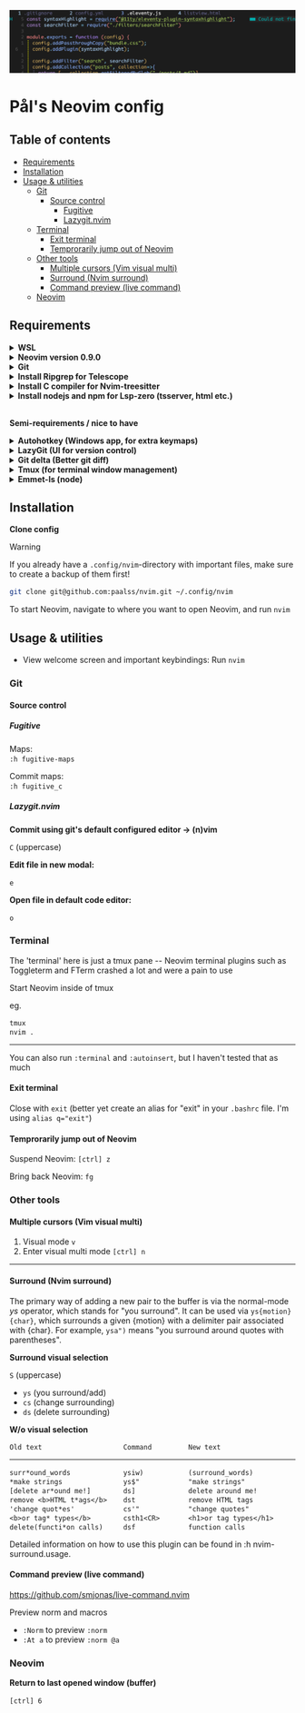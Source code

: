 ![Coding file opened in Neovim](./docs/using-nvim.png)

# Pål's Neovim config

## Table of contents

<!-- toc -->

- [Requirements](#requirements)
- [Installation](#installation)
- [Usage & utilities](#usage--utilities)
  * [Git](#git)
    + [Source control](#source-control)
      - [Fugitive](#fugitive)
      - [Lazygit.nvim](#lazygitnvim)
  * [Terminal](#terminal)
    + [Exit terminal](#exit-terminal)
    + [Temprorarily jump out of Neovim](#temprorarily-jump-out-of-neovim)
  * [Other tools](#other-tools)
    + [Multiple cursors (Vim visual multi)](#multiple-cursors-vim-visual-multi)
    + [Surround (Nvim surround)](#surround-nvim-surround)
    + [Command preview (live command)](#command-preview-live-command)
  * [Neovim](#neovim)

<!-- tocstop -->

## Requirements

<details>
    <summary><b>WSL</b></summary>

I'm using Ubuntu through WSL on Windows 10 & 11

Yanking to OS clipboard registry is currently customized for WSL specifically (`let g:clipboard = {` from `lazy.lua`). Aside: `:h clipboard-wsl`

---

A note on Windows 11 & its Terminal app:

- `[ctrl] [tab]` is automatically set up to "move to next tab"
- I have _also_ defined a `[ctrl] [tab]` keybinding in the autohotkey file, to "move to previous open tab" (just like hitting `[ctrl] 6` in vim)

If you want to use the latter, you'll have to delete the former. You can open up Terminal settings and delete the "move to next tab".

---
</details>

<details>
    <summary><b>Neovim version 0.9.0</b></summary>

**My Neovim info**
````
NVIM v0.9.0
Build type: Release
LuaJIT 2.1.0-beta3
``````

[How to install Neovim 0.9 in Ubuntu in WSL](docs/neovim-install.md)

---
</details>

<details>
    <summary><b>Git</b></summary>

**How to update git on Ubuntu**

Check `git --version`

Update if necessary

```bash
sudo add-apt-repository ppa:git-core/ppa -y
sudo apt-get update
sudo apt-get install git -y
git --version
```

---
</details>

<details>
    <summary><b>Install Ripgrep for Telescope</b></summary>

Ubuntu

```bash
curl -LO https://github.com/BurntSushi/ripgrep/releases/download/14.1.0/ripgrep_14.1.0-1_amd64.deb
sudo dpkg -i ripgrep_14.1.0-1_amd64.deb
```

Other installation methods: <https://github.com/BurntSushi/ripgrep>

---
</details>

<details>
    <summary><b>Install C compiler for Nvim-treesitter</b></summary>

Ubuntu

```bash
sudo apt install build-essential
```

---
</details>

<details>
    <summary><b>Install nodejs and npm for Lsp-zero (tsserver, html etc.)</b></summary>

Ubuntu

```bash
sudo apt install nodejs npm
```

---
</details>

<br>

**Semi-requirements / nice to have**

<details>
    <summary><b>Autohotkey (Windows app, for extra keymaps)</b></summary>

I have made some additional keymaps using Authotkey.

(Some keymaps are too hard / impossible to define in plain Neovim)

**Install AutoHotkey:**

https://www.autohotkey.com/

Download v2.0, launch `AutoHotkey_2.x.x_setup`, accept the default suggestions

**Start script**

Run ahk file

`:lua Ahk()` (might need to source `:so` `autohotkey/init.lua` first)

or

click 'run script' from the right-click menu on the ahk-file

**Stop script**

`Alt+Esc`

---
</details>

<details>
    <summary><b>LazyGit (UI for version control)</b></summary>

Install as explained in <https://github.com/jesseduffield/lazygit#ubuntu>,

run

```bash
LAZYGIT_VERSION=$(curl -s "https://api.github.com/repos/jesseduffield/lazygit/releases/latest" | grep -Po '"tag_name": "v\K[^"]*')
curl -Lo lazygit.tar.gz "https://github.com/jesseduffield/lazygit/releases/latest/download/lazygit_${LAZYGIT_VERSION}_Linux_x86_64.tar.gz"
tar xf lazygit.tar.gz lazygit
sudo install lazygit /usr/local/bin
```

Verify installation

```bash
lazygit --version
```

---
</details>

<details>
    <summary><b>Git delta (Better git diff)</b></summary>

visit: <https://dandavison.github.io/delta/installation.html>

Download the deb for Debian / Ubuntu

| Debian / Ubuntu | `sudo dpkg -i git-delta-musl_x.xx.x_amd64.deb` |
| --------------- | ---------------------------------------------- |

**Usage**

`git diff | delta`

see more

<https://www.youtube.com/watch?v=91p1Fp7Db5c>

---
</details>

<details>
    <summary><b>Tmux (for terminal window management)</b></summary>

Ubuntu or Debian

```bash
apt install tmux
```

Other installation methods: <https://github.com/tmux/tmux/wiki/Installing>

If you want to use this repo's `.tmux.conf`-file as your tmux config

> [!WARNING]
> This Neovim will OVERWRITE your ~/.tmux.conf if you have one

`[space] [space] tmux`

**Install plugin manager**

```bash
git clone https://github.com/tmux-plugins/tpm ~/.tmux/plugins/tpm
```````

**Install plugins**

Open tmux, and run:

`[tmux prefix], I`

---
</details>

<details>
    <summary><b>Emmet-ls (node)</b></summary>

1. Install node
2. `npm install -g emmet-ls`
3. for jsx code completion

---
</details>

## Installation 

**Clone config**

> [!WARNING]
> If you already have a `.config/nvim`-directory with important files, make sure to create a backup of them first!

```sh
git clone git@github.com:paalss/nvim.git ~/.config/nvim
```

To start Neovim, navigate to where you want to open Neovim, and run `nvim`

<!-- Start Neovim (`nvim`), or run `:Lazy` once started to install dependencies -->

## Usage & utilities

- View welcome screen and important keybindings: Run `nvim`

### Git

#### Source control 

##### Fugitive

Maps: \
`:h fugitive-maps`

Commit maps: \
`:h fugitive_c`

##### Lazygit.nvim

**Commit using git's default configured editor -> (n)vim**

`C` (uppercase)

**Edit file in new modal:**

`e`

**Open file in default code editor:**

`o`

### Terminal

The 'terminal' here is just a tmux pane -- Neovim terminal plugins such as Toggleterm and FTerm crashed a lot and were a pain to use

Start Neovim inside of tmux

eg.
```
tmux
nvim .
```

---

You can also run `:terminal` and `:autoinsert`, but I haven't tested that as much

#### Exit terminal

Close with `exit` (better yet create an alias for "exit" in your `.bashrc` file. I'm using `alias q="exit"`)

#### Temprorarily jump out of Neovim

Suspend Neovim: `[ctrl] z`

Bring back Neovim: `fg`

### Other tools

#### Multiple cursors (Vim visual multi)

1. Visual mode `v`
2. Enter  visual multi mode `[ctrl] n`

----

#### Surround (Nvim surround)

The primary way of adding a new pair to the buffer is via the normal-mode *ys*
operator, which stands for "you surround". It can be used via
`ys{motion}{char}`, which surrounds a given {motion} with a delimiter pair
associated with {char}. For example, `ysa")` means "you surround around quotes
with parentheses".

**Surround visual selection**

`S` (uppercase)

- `ys` (you surround/add)
- `cs` (change surrounding)
- `ds` (delete surrounding)

**W/o visual selection**

    Old text                    Command         New text
--------------------------------------------------------------------------------
    surr*ound_words             ysiw)           (surround_words)
    *make strings               ys$"            "make strings"
    [delete ar*ound me!]        ds]             delete around me!
    remove <b>HTML t*ags</b>    dst             remove HTML tags
    'change quot*es'            cs'"            "change quotes"
    <b>or tag* types</b>        csth1<CR>       <h1>or tag types</h1>
    delete(functi*on calls)     dsf             function calls

Detailed information on how to use this plugin can be found in :h nvim-surround.usage.

#### Command preview (live command)

<https://github.com/smjonas/live-command.nvim>

Preview norm and macros

- `:Norm` to preview `:norm`
- `:At a` to preview `:norm @a`

### Neovim

**Return to last opened window (buffer)**

`[ctrl] 6`
